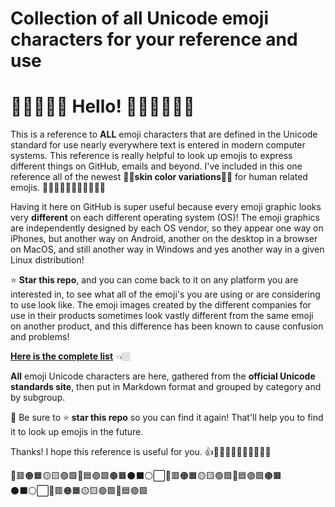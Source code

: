 # Collection of all Unicode emoji characters for your reference and use

# 👋👋🏻👋🏼 Hello! 👋🏽👋🏾👋🏿

This is a reference to **ALL** emoji characters that are defined in the Unicode standard for use nearly everywhere text is entered in modern computer systems. This reference is really helpful to look up emojis to express different things on GitHub, emails and beyond. I've included in this one reference all of the newest 🫸🏽**skin color variations**🫷🏽 for human related emojis. 🖖🖖🏻🖖🏼🖖🏽🖖🏾🖖🏿

Having it here on GitHub is super useful because every emoji graphic looks very **different** on each different operating system (OS)! The emoji graphics are independently designed by each OS vendor, so they appear one way on iPhones, but another way on Android, another on the desktop in a browser on MacOS, and still another way in Windows and yes another way in a given Linux distribution!

⭐ **Star this repo**, and you can come back to it on any platform you are interested in, to see what all of the emoji's you are using or are considering to use look like. The emoji images created by the different companies for use in their products sometimes look vastly different from the same emoji on another product, and this difference has been known to cause confusion and problems!

**[Here is the complete list](All-official-Unicode-emoji-characters-grouped-by-category.md)** 👈🏼

**All** emoji Unicode characters are here, gathered from the **official Unicode standards site**, then put in Markdown format and grouped by category and by subgroup.
<!-- [official Unicode standards site](https://www.unicode.org/emoji/charts/full-emoji-list.html) -->

📌 Be sure to ⭐ **star this repo** so you can find it again! That'll help you to find it to look up emojis in the future.

Thanks! I hope this reference is useful for you. 👍👍🏻👍🏼👍🏽👍🏾👍🏿  

🔴🟥🟠🟧🟡🟨🟢🟩🔵🟦🟣🟪🟤🟫⚫⬛⚪⬜🔴🟥🟠🟧🟡🟨🟢🟩🔵🟦🟣🟪🟤🟫⚫⬛⚪⬜🔴🟥🟠🟧🟡🟨🟢🟩🔵🟦🟣🟪
